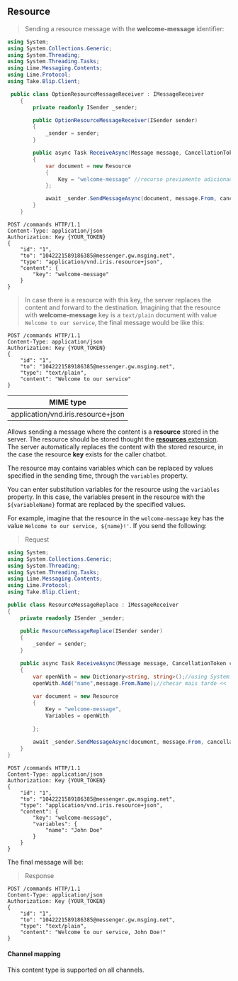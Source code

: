 ## Resource

> Sending a resource message with the **welcome-message** identifier:

```csharp
using System;
using System.Collections.Generic;
using System.Threading;
using System.Threading.Tasks;
using Lime.Messaging.Contents;
using Lime.Protocol;
using Take.Blip.Client;

 public class OptionResourceMessageReceiver : IMessageReceiver
    {
        private readonly ISender _sender;

        public OptionResourceMessageReceiver(ISender sender)
        {
            _sender = sender;
        }

        public async Task ReceiveAsync(Message message, CancellationToken cancellationToken)
        {
            var document = new Resource
            {
                Key = "welcome-message" //recurso previamente adicionado com extensão 'recursos' ou através do portal
            };

            await _sender.SendMessageAsync(document, message.From, cancellationToken);
        }
    }
```

```http
POST /commands HTTP/1.1
Content-Type: application/json
Authorization: Key {YOUR_TOKEN}
{
    "id": "1",
    "to": "1042221589186385@messenger.gw.msging.net",
    "type": "application/vnd.iris.resource+json",
    "content": {
        "key": "welcome-message"
    }
}
```
> In case there is a resource with this key, the server replaces the content and forward to the destination. Imagining that the resource with **welcome-message** key is a `text/plain` document with value `Welcome to our service`, the final message would be like this:

```http
POST /commands HTTP/1.1
Content-Type: application/json
Authorization: Key {YOUR_TOKEN}
{
    "id": "1",
    "to": "1042221589186385@messenger.gw.msging.net",
    "type": "text/plain",
    "content": "Welcome to our service"
}
```

| MIME type                            | 
|--------------------------------------|
| application/vnd.iris.resource+json   |

Allows sending a message where the content is a **resource** stored in the server. The resource should be stored thought the [**resources** extension](https://portal.blip.ai/#/docs/extensions/resources). The server automatically replaces the content with the stored resource, in the case the resource **key** exists for the caller chatbot.

The resource may contains variables which can be replaced by values specified in the sending time, through the `variables` property.

You can enter substitution variables for the resource using the `variables` property. In this case, the variables present in the resource with the `${variableName}` format are replaced by the specified values.

For example, imagine that the resource in the `welcome-message` key has the value `Welcome to our service, ${name}!'`. If you send the following:

> Request

```csharp
using System;
using System.Collections.Generic;
using System.Threading;
using System.Threading.Tasks;
using Lime.Messaging.Contents;
using Lime.Protocol;
using Take.Blip.Client;

public class ResourceMessageReplace : IMessageReceiver
{
    private readonly ISender _sender;

    public ResourceMessageReplace(ISender sender)
    {
        _sender = sender;
    }

    public async Task ReceiveAsync(Message message, CancellationToken cancellationToken)
    {
        var openWith = new Dictionary<string, string>();//using System.Collections.Generic
        openWith.Add("name",message.From.Name);//checar mais tarde <<

        var document = new Resource
        {
            Key = "welcome-message",
            Variables = openWith
        
        };

        await _sender.SendMessageAsync(document, message.From, cancellationToken);
    }
}
```

```http
POST /commands HTTP/1.1
Content-Type: application/json
Authorization: Key {YOUR_TOKEN}
{
    "id": "1",
    "to": "1042221589186385@messenger.gw.msging.net",
    "type": "application/vnd.iris.resource+json",
    "content": {
        "key": "welcome-message",
        "variables": {
            "name": "John Doe"
        }
    }
}
```

The final message will be:

> Response

```http
POST /commands HTTP/1.1
Content-Type: application/json
Authorization: Key {YOUR_TOKEN}
{
    "id": "1",
    "to": "1042221589186385@messenger.gw.msging.net",
    "type": "text/plain",
    "content": "Welcome to our service, John Doe!"
}
```

#### Channel mapping

This content type is supported on all channels.

